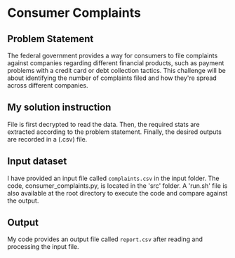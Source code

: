 # Consumer Complaints


## Problem Statement
The federal government provides a way for consumers to file complaints against companies regarding different financial products, such as payment problems with a credit card or debt collection tactics. This challenge will be about identifying the number of complaints filed and how they're spread across different companies. 

## My solution instruction
File is first decrypted to read the data. Then, the required stats are extracted according to the problem statement.
Finally, the desired outputs are recorded in a (.csv) file.

## Input dataset
I have provided an input file called `complaints.csv` in the input folder. The code, consumer_complaints.py, is located in the 'src' folder. A 'run.sh' file is also available at the root directory to execute the code and compare against the output.

## Output
My code provides an output file called `report.csv` after reading and processing the input file. 
